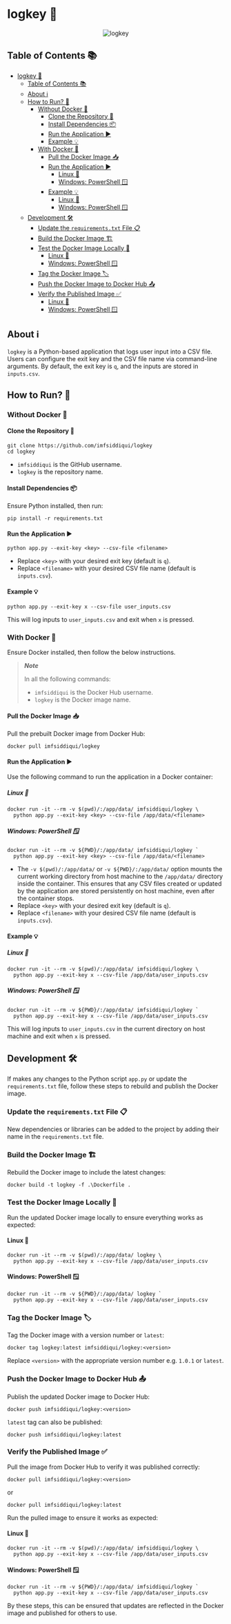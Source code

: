 <!-- markdownlint-disable MD024 MD033 MD040 -->

# logkey 📝

<div align="center">

<img src="https://raw.githubusercontent.com/imfsiddiqui/logkey/refs/heads/main/images/logkey.png" alt="logkey">

</div>

## Table of Contents 📚

- [logkey 📝](#logkey-)
  - [Table of Contents 📚](#table-of-contents-)
  - [About ℹ️](#about-ℹ️)
  - [How to Run? 🚀](#how-to-run-)
    - [Without Docker 🐍](#without-docker-)
      - [Clone the Repository 📂](#clone-the-repository-)
      - [Install Dependencies 📦](#install-dependencies-)
      - [Run the Application ▶️](#run-the-application-️)
      - [Example 💡](#example-)
    - [With Docker 🐳](#with-docker-)
      - [Pull the Docker Image 📥](#pull-the-docker-image-)
      - [Run the Application ▶️](#run-the-application-️-1)
        - [Linux 🐧](#linux-)
        - [Windows: PowerShell 🪟](#windows-powershell-)
      - [Example 💡](#example--1)
        - [Linux 🐧](#linux--1)
        - [Windows: PowerShell 🪟](#windows-powershell--1)
  - [Development 🛠️](#development-️)
    - [Update the `requirements.txt` File 📋](#update-the-requirementstxt-file-)
    - [Build the Docker Image 🏗️](#build-the-docker-image-️)
    - [Test the Docker Image Locally 🧪](#test-the-docker-image-locally-)
      - [Linux 🐧](#linux--2)
      - [Windows: PowerShell 🪟](#windows-powershell--2)
    - [Tag the Docker Image 🏷️](#tag-the-docker-image-️)
    - [Push the Docker Image to Docker Hub 📤](#push-the-docker-image-to-docker-hub-)
    - [Verify the Published Image ✅](#verify-the-published-image-)
      - [Linux 🐧](#linux--3)
      - [Windows: PowerShell 🪟](#windows-powershell--3)

## About ℹ️

`logkey` is a Python-based application that logs user input into a CSV file. Users can configure the exit key and the CSV file name via command-line arguments. By default, the exit key is `q`, and the inputs are stored in `inputs.csv`.

## How to Run? 🚀

### Without Docker 🐍

#### Clone the Repository 📂

```
git clone https://github.com/imfsiddiqui/logkey
cd logkey
```

- `imfsiddiqui` is the GitHub username.
- `logkey` is the repository name.

#### Install Dependencies 📦

Ensure Python installed, then run:

```
pip install -r requirements.txt
```

#### Run the Application ▶️

```
python app.py --exit-key <key> --csv-file <filename>
```

- Replace `<key>` with your desired exit key (default is `q`).
- Replace `<filename>` with your desired CSV file name (default is `inputs.csv`).

#### Example 💡

```
python app.py --exit-key x --csv-file user_inputs.csv
```

This will log inputs to `user_inputs.csv` and exit when `x` is pressed.

### With Docker 🐳

Ensure Docker installed, then follow the below instructions.

> ***Note***
>
> In all the following commands:
>
> - `imfsiddiqui` is the Docker Hub username.
> - `logkey` is the Docker image name.

#### Pull the Docker Image 📥

Pull the prebuilt Docker image from Docker Hub:

```
docker pull imfsiddiqui/logkey
```

#### Run the Application ▶️

Use the following command to run the application in a Docker container:

##### Linux 🐧

```
docker run -it --rm -v $(pwd)/:/app/data/ imfsiddiqui/logkey \
  python app.py --exit-key <key> --csv-file /app/data/<filename>
```

##### Windows: PowerShell 🪟

```
docker run -it --rm -v ${PWD}/:/app/data/ imfsiddiqui/logkey `
  python app.py --exit-key <key> --csv-file /app/data/<filename>
```

- The `-v $(pwd)/:/app/data/` or `-v ${PWD}/:/app/data/` option mounts the current working directory from host machine to the `/app/data/` directory inside the container. This ensures that any CSV files created or updated by the application are stored persistently on host machine, even after the container stops.
- Replace `<key>` with your desired exit key (default is `q`).
- Replace `<filename>` with your desired CSV file name (default is `inputs.csv`).

#### Example 💡

##### Linux 🐧

```
docker run -it --rm -v $(pwd)/:/app/data/ imfsiddiqui/logkey \
  python app.py --exit-key x --csv-file /app/data/user_inputs.csv
```

##### Windows: PowerShell 🪟

```
docker run -it --rm -v ${PWD}/:/app/data/ imfsiddiqui/logkey `
  python app.py --exit-key x --csv-file /app/data/user_inputs.csv
```

This will log inputs to `user_inputs.csv` in the current directory on host machine and exit when `x` is pressed.

## Development 🛠️

If makes any changes to the Python script `app.py` or update the `requirements.txt` file, follow these steps to rebuild and publish the Docker image.

### Update the `requirements.txt` File 📋

New dependencies or libraries can be added to the project by adding their name in the `requirements.txt` file.

### Build the Docker Image 🏗️

Rebuild the Docker image to include the latest changes:

```
docker build -t logkey -f .\Dockerfile .
```

### Test the Docker Image Locally 🧪

Run the updated Docker image locally to ensure everything works as expected:

#### Linux 🐧

```
docker run -it --rm -v $(pwd)/:/app/data/ logkey \
  python app.py --exit-key x --csv-file /app/data/user_inputs.csv
```

#### Windows: PowerShell 🪟

```
docker run -it --rm -v ${PWD}/:/app/data/ logkey `
  python app.py --exit-key x --csv-file /app/data/user_inputs.csv
```

### Tag the Docker Image 🏷️

Tag the Docker image with a version number or `latest`:

```
docker tag logkey:latest imfsiddiqui/logkey:<version>
```

Replace `<version>` with the appropriate version number e.g. `1.0.1` or `latest`.

### Push the Docker Image to Docker Hub 📤

Publish the updated Docker image to Docker Hub:

```
docker push imfsiddiqui/logkey:<version>
```

`latest` tag can also be published:

```
docker push imfsiddiqui/logkey:latest
```

### Verify the Published Image ✅

Pull the image from Docker Hub to verify it was published correctly:

```
docker pull imfsiddiqui/logkey:<version>
```

or

```
docker pull imfsiddiqui/logkey:latest
```

Run the pulled image to ensure it works as expected:

#### Linux 🐧

```
docker run -it --rm -v $(pwd)/:/app/data/ imfsiddiqui/logkey \
  python app.py --exit-key x --csv-file /app/data/user_inputs.csv
```

#### Windows: PowerShell 🪟

```
docker run -it --rm -v ${PWD}/:/app/data/ imfsiddiqui/logkey `
  python app.py --exit-key x --csv-file /app/data/user_inputs.csv
```

By these steps, this can be ensured that updates are reflected in the Docker image and published for others to use.
